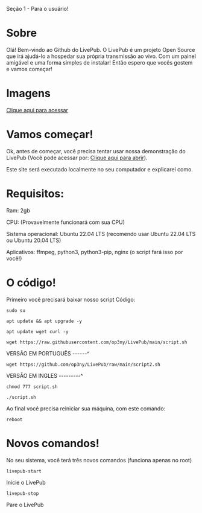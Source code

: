 Seção 1 - Para o usuário!

# Sobre

Olá! Bem-vindo ao Github do LivePub. O LivePub é um projeto Open Source que irá ajudá-lo a hospedar sua própria transmissão ao vivo. Com um painel amigável e uma forma simples de instalar! Então espero que vocês gostem e vamos começar!

# Imagens

[Clique aqui para acessar](https://github.com/op3ny/LivePub/tree/main?tab=readme-ov-file#images)

# Vamos começar!

Ok, antes de começar, você precisa tentar usar nossa demonstração do LivePub (Você pode acessar por: [Clique aqui para abrir](http://livepub.ddns.net)).

Este site será executado localmente no seu computador e explicarei como.

# Requisitos:

Ram: 2gb

CPU: (Provavelmente funcionará com sua CPU)

Sistema operacional: Ubuntu 22.04 LTS (recomendo usar Ubuntu 22.04 LTS ou Ubuntu 20.04 LTS)

Aplicativos: ffmpeg, python3, python3-pip, nginx (o script fará isso por você!)


# O código!

Primeiro você precisará baixar nosso script
Código:
```
sudo su
```
```
apt update && apt upgrade -y
```
```
apt update wget curl -y
```
```
wget ​​https://raw.githubusercontent.com/op3ny/LivePub/main/script.sh
```
VERSÃO EM PORTUGUÊS ------^

```
wget ​​https://github.com/op3ny/LivePub/raw/main/script2.sh
```
VERSÃO EM INGLES ---------^
```
chmod 777 script.sh
```
```
./script.sh
```

Ao final você precisa reiniciar sua máquina, com este comando:
```
reboot
```

# Novos comandos!

No seu sistema, você terá três novos comandos (funciona apenas no root)
```
livepub-start
```
Inicie o LivePub
```
livepub-stop
```
Pare o LivePub
